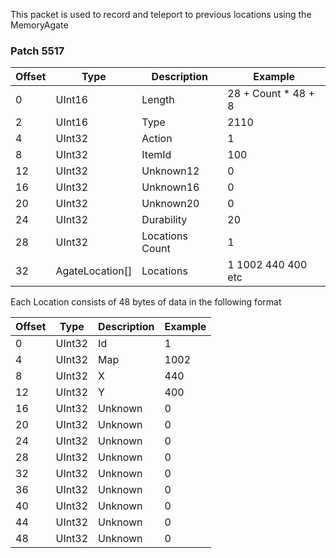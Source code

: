 This packet is used to record and teleport to previous locations using the MemoryAgate

### Patch 5517

| Offset | Type | Description | Example |
| -------- | -------- | -------- | -------- |
| 0 | UInt16 | Length | 28 + Count * 48 + 8 |
| 2 | UInt16 | Type | 2110|
| 4 | UInt32 | Action | 1 |
| 8 | UInt32 | ItemId | 100 |
| 12 | UInt32 | Unknown12 | 0 |
| 16 | UInt32 | Unknown16 | 0|
| 20 | UInt32 | Unknown20 | 0|
| 24 | UInt32 | Durability | 20|
| 28 | UInt32 | Locations Count | 1 |
| 32 | AgateLocation[] | Locations | 1 1002 440 400 etc|


Each Location consists of 48 bytes of data in the following format

| Offset | Type | Description | Example |
| -------- | -------- | -------- | -------- |
| 0 | UInt32 | Id | 1 |
| 4 | UInt32 | Map | 1002 |
| 8 | UInt32 | X | 440 |
| 12 | UInt32 | Y | 400 |
| 16 | UInt32 | Unknown| 0 |
| 20 | UInt32 | Unknown | 0 |
| 24 | UInt32 | Unknown | 0 |
| 28 | UInt32 | Unknown | 0 |
| 32 | UInt32 | Unknown | 0 |
| 36 | UInt32 | Unknown | 0 |
| 40 | UInt32 | Unknown | 0 |
| 44 | UInt32 | Unknown | 0 |
| 48 | UInt32 | Unknown | 0 |
